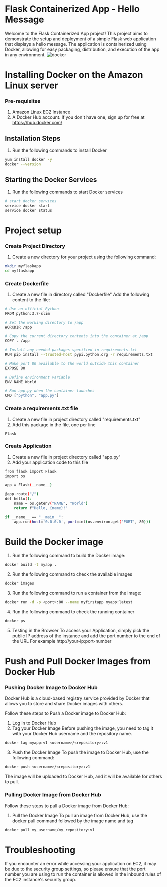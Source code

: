 
# Flask Containerized App - Hello Message

Welcome to the Flask Containerized App project! This project aims to demonstrate the setup and deployment of a simple Flask web application that displays a hello message. The application is containerized using Docker, allowing for easy packaging, distribution, and execution of the app in any environment.
![docker](https://user-images.githubusercontent.com/82409763/221435713-9dfc4d09-550b-4369-8eed-4054761579a0.jpg)

# Installing Docker on the Amazon Linux server

### Pre-requisites

1. Amazon Linux EC2 Instance
2. A Docker Hub account. If you don't have one, sign up for free at https://hub.docker.com/

## Installation Steps

1. Run the following commands to install Docker

```sh
yum install docker -y
docker --version 
```   

## Starting the Docker Services
1. Run the following commands to start Docker services
```sh
# start docker services
service docker start
service docker status
``` 
# Project setup

### Create Project Directory
1. Create a new directory for your project using the following command:

```sh
mkdir myflaskapp
cd myflaskapp
```

### Create Dockerfile
1. Create a new file in directory called "Dockerfile"
Add the following content to the file:

```sh
# Use an official Python
FROM python:3.7-slim

# Set the working directory to /app
WORKDIR /app

# Copy the current directory contents into the container at /app
COPY . /app

# Install any needed packages specified in requirements.txt
RUN pip install --trusted-host pypi.python.org -r requirements.txt

# Make port 80 available to the world outside this container
EXPOSE 80

# Define environment variable
ENV NAME World

# Run app.py when the container launches
CMD ["python", "app.py"]

```

### Create a requirements.txt file

1. Create a new file in project directory called "requirements.txt"
2. Add this package in the file, one per line

```sh
Flask
```

### Create Application

1. Create a new file in project directory called "app.py"
2. Add your application code to this file

```sh
from flask import Flask
import os

app = Flask(__name__)

@app.route("/")
def hello():
    name = os.getenv("NAME", "World")
    return f"Hello, {name}!"

if __name__ == "__main__":
    app.run(host='0.0.0.0', port=int(os.environ.get('PORT', 80)))

```

# Build the Docker image

1. Run the following command to build the Docker image:

```sh
docker build -t myapp .
```

2. Run the following command to check the available images

```sh
docker images
```

3. Run the following command to run a container from the image:

```sh
docker run -d -p <port>:80 --name myfirstapp myapp:latest
```

4. Run the following command to check the running container

```sh
docker ps
```
5. Testing in the Browser
    To access your Application, simply pick the public IP address of the instance and add the port number to the end of the URL
    For example http://your-ip:port-number

#  Push and Pull Docker Images from Docker Hub
### Pushing Docker Image to Docker Hub
Docker Hub is a cloud-based registry service provided by Docker that allows you to store and share Docker images with others.

Follow these steps to Push a Docker image to Docker Hub:

1. Log in to Docker Hub
2. Tag your Docker Image
Before pushing the image, you need to tag it with your Docker Hub username and the repository name.

```sh
docker tag myapp:v1 <username>/<repository>:v1
```

3. Push the Docker Image
To push the image to Docker Hub, use the following command:

```sh
docker push <username>/<repository>:v1
```
The image will be uploaded to Docker Hub, and it will be available for others to pull.

### Pulling Docker Image from Docker Hub
Follow these steps to pull a Docker image from Docker Hub:

1. Pull the Docker Image
To pull an image from Docker Hub, use the docker pull command followed by the image name and tag
```sh
docker pull my_username/my_repository:v1
``` 

# Troubleshooting
If you encounter an error while accessing your application on EC2, it may be due to the security group settings, so please ensure that the port number you are using to run the container is allowed in the inbound rules of the EC2 instance's security group.
